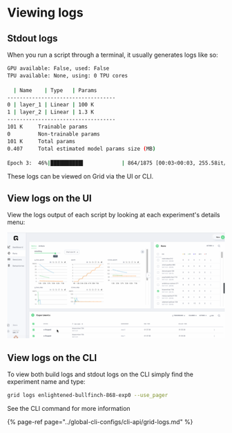 # Viewing logs

## Stdout logs <a id="stdout-logs"></a>

When you run a script through a terminal, it usually generates logs like so:

```bash
GPU available: False, used: False
TPU available: None, using: 0 TPU cores

  | Name    | Type   | Params
-----------------------------------
0 | layer_1 | Linear | 100 K
1 | layer_2 | Linear | 1.3 K
-----------------------------------
101 K     Trainable params
0         Non-trainable params
101 K     Total params
0.407     Total estimated model params size (MB)

Epoch 3:  46%|██████████▌            | 864/1875 [00:03<00:03, 255.58it/s, loss=0.063, v_num=1]
```

These logs can be viewed on Grid via the UI or CLI.‌

## View logs on the UI <a id="view-logs-on-the-ui"></a>

View the logs output of each script by looking at each experiment's details menu:‌

![](../../.gitbook/assets/logs%20%282%29.gif)

## View logs on the CLI <a id="view-logs-on-the-cli"></a>

To view both build logs and stdout logs on the CLI simply find the experiment name and type:

```bash
grid logs enlightened-bullfinch-868-exp0 --use_pager
```

See the CLI command for more information

{% page-ref page="../global-cli-configs/cli-api/grid-logs.md" %}

